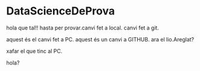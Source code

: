 # DataScienceDeProva
hola que tal!!
hasta per provar.canvi fet a local. 
canvi fet a git. 


aquest és el canvi fet a PC. 
aquest és un canvi a GITHUB. 
ara el lio.Areglat? 

xafar el que tinc al PC. 

hola?
